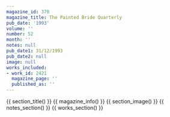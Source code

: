 ```yaml
---
magazine_id: 370
magazine_title: The Painted Bride Quarterly
pub_date: '1993'
volume: ''
number: 52
month: ''
notes: null
pub_date1: 31/12/1993
pub_date2: null
image: null
works_included:
- work_id: 2421
  magazine_page: ''
  published_as: ''
---
```


{{ section_title() }}
{{ magazine_info() }}
{{ section_image() }}
{{ notes_section() }}
{{ works_section() }}
